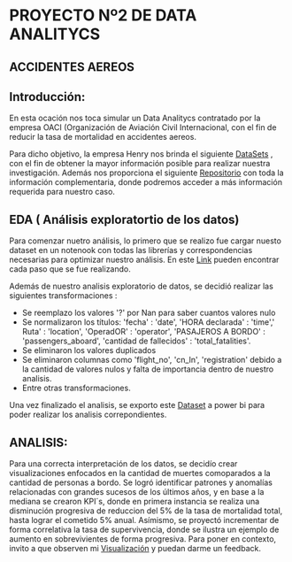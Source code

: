 # PROYECTO Nº2 DE DATA ANALITYCS

   ## ACCIDENTES AEREOS

## Introducción:

En esta ocación nos toca simular un Data Analitycs contratado por la empresa OACI (Organización de Aviación Civil Internacional, con el fin de reducir la tasa de mortalidad en accidentes aereos. 
 
 Para dicho objetivo, la empresa Henry nos brinda el siguiente [DataSets](https://github.com/Davidarr96/Proyecto_DataAnalitycs/blob/master/AccidentesAviones.csv) , con el fin de obtener la mayor información posible para realizar nuestra investigación. Además nos proporciona el siguiente [Repositorio](https://github.com/soyHenry/PI03-Analytics) con toda la información complementaria, donde podremos acceder a más información requerida para nuestro caso.
 
 ## EDA ( Análisis exploratortio de los datos)
 
 Para comenzar nuetro análisis, lo primero que se realizo fue cargar nuesto dataset en un notenook con todas las librerías y correspondencias necesarias para optimizar nuestro análisis. En este [Link](https://github.com/Davidarr96/Proyecto_DataAnalitycs/blob/master/EDA.ipynb) pueden encontrar cada paso que se fue realizando.
 
 Además de nuestro analisis exploratorio de datos, se decidió realizar las siguientes transformaciones :
 - Se reemplazo los valores '?' por Nan para saber cuantos valores nulo
 - Se normalizaron los títulos: 'fecha' : 'date', 
 'HORA declarada' : 'time',' Ruta' : 'location', 'OperadOR' : 'operator', 'PASAJEROS A BORDO' : 'passengers_aboard', 'cantidad de fallecidos' : 'total_fatalities'.
 - Se eliminaron los valores duplicados
 - Se eliminaron columnas como  'flight_no', 'cn_ln', 'registration' debido a la cantidad de valores nulos y falta de importancia dentro de nuestro analisis.
 - Entre otras transformaciones.

Una vez finalizado el analisis, se exporto este [Dataset](https://github.com/Davidarr96/Proyecto_DataAnalitycs/blob/master/AccidentesAereos.csv) a power bi para poder realizar los analisis correpondientes.

## ANALISIS:

Para una correcta interpretación de los datos, se decidío crear visualizaciones enfocados en la cantidad de muertes comoparados a la cantidad de personas a bordo. Se logró identificar patrones y anomalías relacionadas con grandes sucesos de los últimos años, y en base a la mediana  se crearon KPI´s, donde en primera instancia se realiza una disminución progresiva de reduccion del 5% de la tasa de mortalidad total, hasta lograr el cometido 5% anual. Asímismo, se proyectó incrementar de forma correlativa la tasa de supervivencia, donde se ilustra un ejemplo de aumento en sobrevivientes de forma progresiva. Para poner en contexto, invito a que observen mi [Visualización](https://github.com/Davidarr96/Proyecto_DataAnalitycs/blob/master/Aviones.pbix) y puedan darme un feedback.





